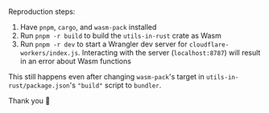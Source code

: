 Reproduction steps:

1. Have `pnpm`, `cargo`, and `wasm-pack` installed
2. Run `pnpm -r build` to build the `utils-in-rust` crate as Wasm
3. Run `pnpm -r dev` to start a Wrangler dev server for `cloudflare-workers/index.js`. Interacting with the server (`localhost:8787`) will result in an error about Wasm functions

This still happens even after changing `wasm-pack`'s target in `utils-in-rust/package.json`'s `"build"` script to `bundler`.

Thank you 🙏

